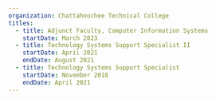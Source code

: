 ```yaml
---
organization: Chattahoochee Technical College
titles:
  - title: Adjunct Faculty, Computer Information Systems
    startDate: March 2023
  - title: Technology Systems Support Specialist II
    startDate: April 2021
    endDate: August 2021
  - title: Technology Systems Support Specialist
    startDate: November 2018
    endDate: April 2021
---
```

